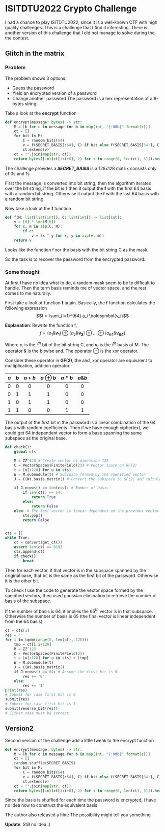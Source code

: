# ISITDTU2022 Crypto Challenge
I had a chance to play ISITDTU2022, since it is a well-known CTF with high quality challenges. This is a challenge that I find it interesting. There is another version of this challenge that I did not manage to solve during the the contest.

## Glitch in the matrix
### Problem
The problem shows 3 options: 
- Guess the password
- Yield an encrypted version of a password
- Change another password
The password is a hex representation of a 8-bytes string.

Take a look at the **encrypt** function
``` python
def encrypt(message: bytes) -> str:
    M = [b for c in message for b in map(int, "{:08b}".format(c))]
    ct = []
    for bit in M:
        C = random_bits(64)
        v = f(SECRET_BASIS[:64], C) if bit else f(SECRET_BASIS[64:], C)
        ct.extend(v)
    ct = "".join(map(str, ct))
    return bytes([int(ct[i:i+8], 2) for i in range(0, len(ct), 8)]).hex()

```
The challenge provides a ***SECRET_BASIS*** is a 128x128 matrix consists only of 0s and 1s

First the message is converted into bit string, then the algorithm iterates over the bit string, if the bit is 1 then it output the **f** with the first 64 basis with a random bit string. Otherwise it output the **f** with the last 64 basis with a random bit string.

Now take a look at the **f** function
```python
def f(M: list[list[int]], C: list[int]) -> list[int]:
    v = [0] * len(M[0])
    for c, m in zip(C, M):
        if c:
            v = [x ^ y for x, y in zip(v, m)]
    return v
```

Looks like the function f xor the basis with the bit string C as the mask.

So the task is to recover the password from the encrypted password.

### Some thought
At first I have no idea what to do, a random mask seem to be to difficult to handle. Then the term basis reminds me of vector space, and the rest comes to me naturally.

First take a look of function **f** again.
Basically, the **f** function calculates the following expression
$$f = \sum_{i=1}^{64} a_i \boldsymbol{v_i}$$

**Explanation**: Rewrite the function f, 
$$f = (a_{1} \& \boldsymbol{v_{1}}) \oplus (a_{2} \& \boldsymbol{v_{2}}) \oplus ... \oplus(a_{64} \& \boldsymbol{v_{64}}) $$

Where $a_i$ is the $i^{th}$ bit of the bit string C, and $\boldsymbol{v_i}$ is the $i^{th}$ basis of M. The operator $\&$ is the bitwise and. The operator $\oplus$ is the xor operator.

Consider these operator in **GF(2)**, the and, xor operator are equivalent to multiplication, addition operator. 

| $a$      | $b$      | $a+b$    | $a\oplus b$    | $a*b$    | $a\&b$ |
| :---:  | :---:  | :---:  | :---:  | :---:  | :---:  | 
| 0      | 0      | 0      | 0      | 0      | 0      |
| 0      | 1      | 1      | 1      | 0      | 0      |
| 1      | 0      | 1      | 1      | 0      | 0      |
| 1      | 1      | 0      | 0      | 1      | 1      |

The output of the first bit in the password is a linear combination of the 64 basis with random coefficients. Then if we have enough ciphertext, we could get 64 independent vector to form a base spanning the same subspace as the original base.

```python
def check():
    global cts

    M = ZZ^128 # Create vector of dimension 128
    C = VectorSpaces(FiniteField(2)) # Vector space on GF(2)
    t = [u[:128] for u in cts]
    W = M.submodule(t) # Subspace formed by the specified vector
    J = C(W).basis_matrix() # Convert the subspace to GF(2) and calculate the basis

    if J.nrows() == len(cts): # Number of basis 
        if len(cts) == 64:
            return True
        else:
            return False
    else: # The last vector is linear dependent on the previous vector
        cts.pop()
        return False


cts = []
while True:
    ct = convert(get_ct())
    assert len(ct) == 8192
    cts.append(ct)
    if check():
        break
```

Then for each vector, if that vector is in the subspace spanned by the original base, that bit is the same as the first bit of the password. Otherwise it is the other bit. 

To check I use the code to generate the vector space formed by the specified vectors, then used gaussian elimination to retrieve the number of basis of the subspace.

If the number of basis is 64, it implies the 65$^{th}$ vector is in that subspace. Otherwise the number of basis is 65 (the final vector is linear independent from the 64 basis)

```python
ct = cts[1]
res = ''
for i in tqdm(range(0, len(ct), 128)):
    tmp = ct[i:i+128]  
    M = ZZ^128
    C = VectorSpaces(FiniteField(2))
    t = [u[:128] for u in cts] + [tmp]
    W = M.submodule(t)
    J = C(W).basis_matrix()
    if J.nrows() == 64: # Assume the first bit is 0
        res += '0'
    else:
        res += '1'
print(res)
# Submit for case first bit is 0
submit(res)
# Submit for case first bit is 1
submit(reverse_bit(res))
# Either case must be correct
```

## Version2
Second version of the challenge add a little tweak to the encrypt function
``` python
def encrypt(message: bytes) -> str:
    M = [b for c in message for b in map(int, "{:08b}".format(c))]
    ct = []
    random.shuffle(SECRET_BASIS)
    for bit in M:
        C = random_bits(64)
        v = f(SECRET_BASIS[:64], C) if bit else f(SECRET_BASIS[64:], C)
        ct.extend(v)
    ct = "".join(map(str, ct))
    return bytes([int(ct[i:i+8], 2) for i in range(0, len(ct), 8)]).hex()

```

Since the basis is shuffled for each time the password is encrypted, I have no idea how to construct the equivalent basis

The author also released a hint: The possibility might tell you something 

**Update**: Still no idea :)